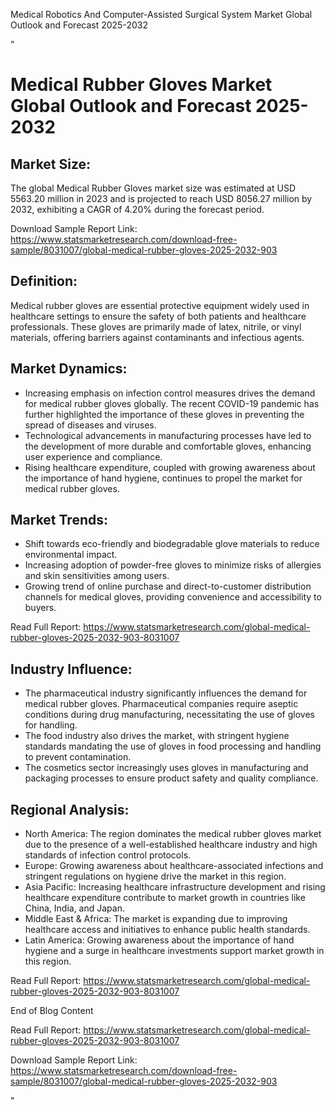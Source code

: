 Medical Robotics And Computer-Assisted Surgical System Market Global Outlook and Forecast 2025-2032

"<!DOCTYPE html>
<html lang=""en"">
<head>
<meta charset=""UTF-8"">
<meta name=""viewport"" content=""width=device-width, initial-scale=1.0"">
<title>Medical Rubber Gloves Market Global Outlook and Forecast 2025-2032</title>
</head>
<body>

<h1>Medical Rubber Gloves Market Global Outlook and Forecast 2025-2032</h1>

<h2>Market Size:</h2>
<p>The global Medical Rubber Gloves market size was estimated at USD 5563.20 million in 2023 and is projected to reach USD 8056.27 million by 2032, exhibiting a CAGR of 4.20% during the forecast period.</p>
<p>Download Sample Report Link: <a href='https://www.statsmarketresearch.com/download-free-sample/8031007/global-medical-rubber-gloves-2025-2032-903'>https://www.statsmarketresearch.com/download-free-sample/8031007/global-medical-rubber-gloves-2025-2032-903</a></p>

<h2>Definition:</h2>
<p>Medical rubber gloves are essential protective equipment widely used in healthcare settings to ensure the safety of both patients and healthcare professionals. These gloves are primarily made of latex, nitrile, or vinyl materials, offering barriers against contaminants and infectious agents.</p>

<h2>Market Dynamics:</h2>
<ul>
  <li>Increasing emphasis on infection control measures drives the demand for medical rubber gloves globally. The recent COVID-19 pandemic has further highlighted the importance of these gloves in preventing the spread of diseases and viruses.</li>
  <li>Technological advancements in manufacturing processes have led to the development of more durable and comfortable gloves, enhancing user experience and compliance.</li>
  <li>Rising healthcare expenditure, coupled with growing awareness about the importance of hand hygiene, continues to propel the market for medical rubber gloves.</li>
</ul>

<h2>Market Trends:</h2>
<ul>
  <li>Shift towards eco-friendly and biodegradable glove materials to reduce environmental impact.</li>
  <li>Increasing adoption of powder-free gloves to minimize risks of allergies and skin sensitivities among users.</li>
  <li>Growing trend of online purchase and direct-to-customer distribution channels for medical gloves, providing convenience and accessibility to buyers.</li>
</ul>
<p>Read Full Report: <a href='https://www.statsmarketresearch.com/global-medical-rubber-gloves-2025-2032-903-8031007'>https://www.statsmarketresearch.com/global-medical-rubber-gloves-2025-2032-903-8031007</a></p>

<h2>Industry Influence:</h2>
<ul>
  <li>The pharmaceutical industry significantly influences the demand for medical rubber gloves. Pharmaceutical companies require aseptic conditions during drug manufacturing, necessitating the use of gloves for handling.</li>
  <li>The food industry also drives the market, with stringent hygiene standards mandating the use of gloves in food processing and handling to prevent contamination.</li>
  <li>The cosmetics sector increasingly uses gloves in manufacturing and packaging processes to ensure product safety and quality compliance.</li>
</ul>

<h2>Regional Analysis:</h2>
<ul>
  <li>North America: The region dominates the medical rubber gloves market due to the presence of a well-established healthcare industry and high standards of infection control protocols.</li>
  <li>Europe: Growing awareness about healthcare-associated infections and stringent regulations on hygiene drive the market in this region.</li>
  <li>Asia Pacific: Increasing healthcare infrastructure development and rising healthcare expenditure contribute to market growth in countries like China, India, and Japan.</li>
  <li>Middle East & Africa: The market is expanding due to improving healthcare access and initiatives to enhance public health standards.</li>
  <li>Latin America: Growing awareness about the importance of hand hygiene and a surge in healthcare investments support market growth in this region.</li>
</ul>
<p>Read Full Report: <a href='https://www.statsmarketresearch.com/global-medical-rubber-gloves-2025-2032-903-8031007'>https://www.statsmarketresearch.com/global-medical-rubber-gloves-2025-2032-903-8031007</a></p>

<p>End of Blog Content</p>
<p>Read Full Report: <a href='https://www.statsmarketresearch.com/global-medical-rubber-gloves-2025-2032-903-8031007'>https://www.statsmarketresearch.com/global-medical-rubber-gloves-2025-2032-903-8031007</a></p>
<p>Download Sample Report Link: <a href='https://www.statsmarketresearch.com/download-free-sample/8031007/global-medical-rubber-gloves-2025-2032-903'>https://www.statsmarketresearch.com/download-free-sample/8031007/global-medical-rubber-gloves-2025-2032-903</a></p>

</body>
</html>"
